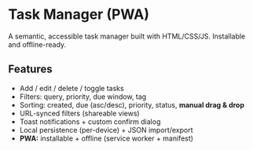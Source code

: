 # Task Manager (PWA)

A semantic, accessible task manager built with HTML/CSS/JS. Installable and offline-ready.

## Features
- Add / edit / delete / toggle tasks
- Filters: query, priority, due window, tag
- Sorting: created, due (asc/desc), priority, status, **manual drag & drop**
- URL-synced filters (shareable views)
- Toast notifications + custom confirm dialog
- Local persistence (per-device) + JSON import/export
- **PWA:** installable + offline (service worker + manifest)